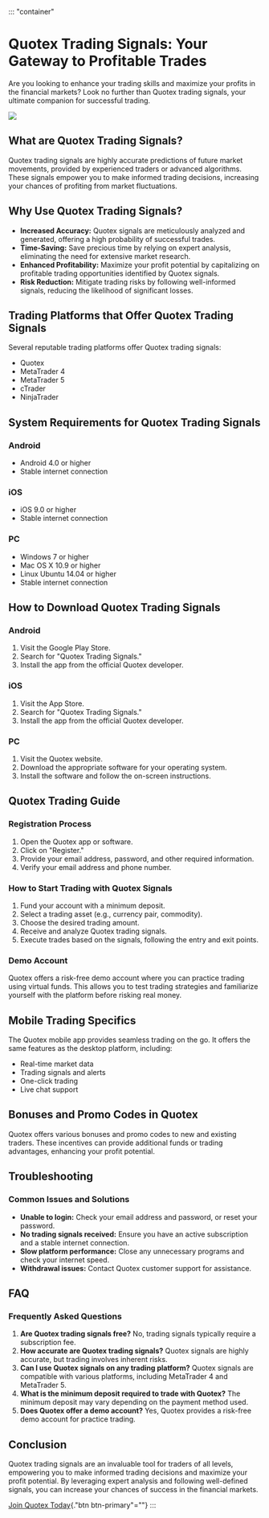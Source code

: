 ::: \"container\"
# Quotex Trading Signals: Your Gateway to Profitable Trades

Are you looking to enhance your trading skills and maximize your profits
in the financial markets? Look no further than Quotex trading signals,
your ultimate companion for successful trading.

[![](https://static.quotex.io/files/8_en/300_250.jpg)](https://traff.sbs/brokerqxsignupf)

## What are Quotex Trading Signals?

Quotex trading signals are highly accurate predictions of future market
movements, provided by experienced traders or advanced algorithms. These
signals empower you to make informed trading decisions, increasing your
chances of profiting from market fluctuations.

## Why Use Quotex Trading Signals?

-   **Increased Accuracy:** Quotex signals are meticulously analyzed and
    generated, offering a high probability of successful trades.
-   **Time-Saving:** Save precious time by relying on expert analysis,
    eliminating the need for extensive market research.
-   **Enhanced Profitability:** Maximize your profit potential by
    capitalizing on profitable trading opportunities identified by
    Quotex signals.
-   **Risk Reduction:** Mitigate trading risks by following
    well-informed signals, reducing the likelihood of significant
    losses.

## Trading Platforms that Offer Quotex Trading Signals

Several reputable trading platforms offer Quotex trading signals:

-   Quotex
-   MetaTrader 4
-   MetaTrader 5
-   cTrader
-   NinjaTrader

## System Requirements for Quotex Trading Signals

### Android

-   Android 4.0 or higher
-   Stable internet connection

### iOS

-   iOS 9.0 or higher
-   Stable internet connection

### PC

-   Windows 7 or higher
-   Mac OS X 10.9 or higher
-   Linux Ubuntu 14.04 or higher
-   Stable internet connection

## How to Download Quotex Trading Signals

### Android

1.  Visit the Google Play Store.
2.  Search for "Quotex Trading Signals."
3.  Install the app from the official Quotex developer.

### iOS

1.  Visit the App Store.
2.  Search for "Quotex Trading Signals."
3.  Install the app from the official Quotex developer.

### PC

1.  Visit the Quotex website.
2.  Download the appropriate software for your operating system.
3.  Install the software and follow the on-screen instructions.

## Quotex Trading Guide

### Registration Process

1.  Open the Quotex app or software.
2.  Click on "Register."
3.  Provide your email address, password, and other required
    information.
4.  Verify your email address and phone number.

### How to Start Trading with Quotex Signals

1.  Fund your account with a minimum deposit.
2.  Select a trading asset (e.g., currency pair, commodity).
3.  Choose the desired trading amount.
4.  Receive and analyze Quotex trading signals.
5.  Execute trades based on the signals, following the entry and exit
    points.

### Demo Account

Quotex offers a risk-free demo account where you can practice trading
using virtual funds. This allows you to test trading strategies and
familiarize yourself with the platform before risking real money.

## Mobile Trading Specifics

The Quotex mobile app provides seamless trading on the go. It offers the
same features as the desktop platform, including:

-   Real-time market data
-   Trading signals and alerts
-   One-click trading
-   Live chat support

## Bonuses and Promo Codes in Quotex

Quotex offers various bonuses and promo codes to new and existing
traders. These incentives can provide additional funds or trading
advantages, enhancing your profit potential.

## Troubleshooting

### Common Issues and Solutions

-   **Unable to login:** Check your email address and password, or reset
    your password.
-   **No trading signals received:** Ensure you have an active
    subscription and a stable internet connection.
-   **Slow platform performance:** Close any unnecessary programs and
    check your internet speed.
-   **Withdrawal issues:** Contact Quotex customer support for
    assistance.

## FAQ

### Frequently Asked Questions

1.  **Are Quotex trading signals free?** No, trading signals typically
    require a subscription fee.
2.  **How accurate are Quotex trading signals?** Quotex signals are
    highly accurate, but trading involves inherent risks.
3.  **Can I use Quotex signals on any trading platform?** Quotex signals
    are compatible with various platforms, including MetaTrader 4 and
    MetaTrader 5.
4.  **What is the minimum deposit required to trade with Quotex?** The
    minimum deposit may vary depending on the payment method used.
5.  **Does Quotex offer a demo account?** Yes, Quotex provides a
    risk-free demo account for practice trading.

## Conclusion

Quotex trading signals are an invaluable tool for traders of all levels,
empowering you to make informed trading decisions and maximize your
profit potential. By leveraging expert analysis and following
well-defined signals, you can increase your chances of success in the
financial markets.

[Join Quotex Today](\%22https://traff.sbs/brokerqxsignup\%22){."btn
btn-primary"=""}
:::

